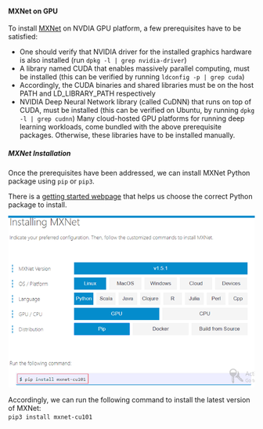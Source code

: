 #### MXNet on GPU
To install [MXNet](https://mxnet.apache.org/) on NVDIA GPU platform, a few prerequisites have to be satisfied:
- One should verify that NVIDIA driver for the installed graphics hardware is also installed (run `dpkg -l | grep nvidia-driver`)
- A library named CUDA that enables massively parallel computing, must be installed (this can be verified by running `ldconfig -p | grep cuda`)
- Accordingly, the CUDA binaries and shared libraries must be on the host PATH and LD_LIBRARY_PATH respectively
- NVIDIA Deep Neural Network library (called CuDNN) that runs on top of CUDA, must be installed (this can be verified on Ubuntu, by running `dpkg -l | grep cudnn`)
Many cloud-hosted GPU platforms for running deep learning workloads, come bundled with the above prerequisite packages. Otherwise, these libraries have to be installed manually.

##### MXNet Installation
Once the prerequisites have been addressed, we can install MXNet Python package using `pip` or `pip3`. 

There is a [getting started webpage](https://mxnet.apache.org/get_started?) that helps us choose the correct Python package to install.

![install](https://github.com/techyugadi/dnn_gpu/blob/master/img/dnn15.png)

Accordingly, we can run the following command to install the latest version of MXNet: \
`pip3 install mxnet-cu101`
